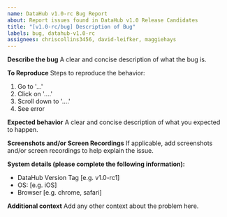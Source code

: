 ```yaml
---
name: DataHub v1.0-rc Bug Report
about: Report issues found in DataHub v1.0 Release Candidates
title: "[v1.0-rc/bug] Description of Bug"
labels: bug, datahub-v1.0-rc
assignees: chriscollins3456, david-leifker, maggiehays
---
```


**Describe the bug**
A clear and concise description of what the bug is.

**To Reproduce**
Steps to reproduce the behavior:

1. Go to '...'
2. Click on '....'
3. Scroll down to '....'
4. See error

**Expected behavior**
A clear and concise description of what you expected to happen.

**Screenshots and/or Screen Recordings**
If applicable, add screenshots and/or screen recordings to help explain the issue.

**System details (please complete the following information):**

- DataHub Version Tag [e.g. v1.0-rc1]
- OS: [e.g. iOS]
- Browser [e.g. chrome, safari]

**Additional context**
Add any other context about the problem here.
